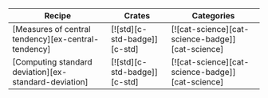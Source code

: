 | Recipe | Crates | Categories |
|--------|--------|------------|
| [Measures of central tendency][ex-central-tendency] | [![std][c-std-badge]][c-std] | [![cat-science][cat-science-badge]][cat-science] |
| [Computing standard deviation][ex-standard-deviation] | [![std][c-std-badge]][c-std] | [![cat-science][cat-science-badge]][cat-science] |
